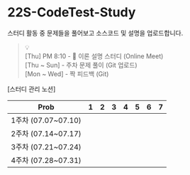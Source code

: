 # 22S-CodeTest-Study
스터디 활동 중 문제들을 풀어보고 소스코드 및 설명을 업로드합니다.

> 💡 <br>
> [Thu] PM 8:10 - 👥 이론 설명 스터디 (Online Meet)<br>
> [Thu ~ Sun] - 주차 문제 풀이 (Git 업로드)<br>
> [Mon ~ Wed] - 짝 피드백 (Git)<br>

[스터디 관리 노션]


| Prob | 1 | 2 | 3 | 4 | 5 | 6 | 7 |
| --- | --- | --- | --- | --- | --- | --- | --- |
| 1주차 (07.07~07.10) |  |  |  |  |  |  |  |
| 2주차 (07.14~07.17) |  |  |  |  |  |  |  |
| 3주차 (07.21~07.24) |  |  |  |  |  |  |  |
| 4주차 (07.28~07.31) |  |  |  |  |  |  |  |